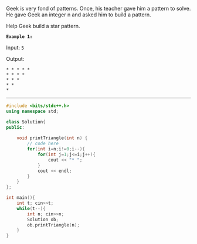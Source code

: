 
Geek is very fond of patterns. Once, his teacher gave him a pattern to solve. He gave Geek an integer n and asked him to build a pattern.

Help Geek build a star pattern.

 

**```Example 1:```**

Input: 
```5```

Output:
```
* * * * *
* * * * 
* * * 
* *  
* 
```

<hr>


```cpp
#include <bits/stdc++.h>
using namespace std;

class Solution{
public:
	
	void printTriangle(int n) {
	    // code here
	    for(int i=n;i!=0;i--){
            for(int j=1;j<=i;j++){
                cout << "* ";
            }
            cout << endl;
        }
	}
};

int main(){
    int t; cin>>t;
    while(t--){
        int n; cin>>n;
        Solution ob;
        ob.printTriangle(n);
    }
}
```


